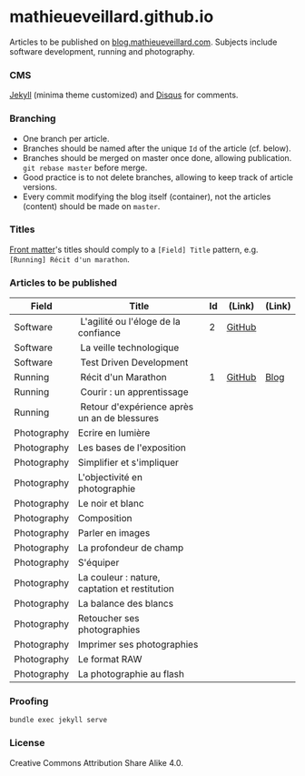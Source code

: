 # mathieueveillard.github.io
Articles to be published on [blog.mathieueveillard.com](http://blog.mathieueveillard.com). Subjects include software development, running and photography.


### CMS
[Jekyll](https://github.com/jekyll/jekyll) (minima theme customized) and [Disqus](https://disqus.com/) for comments.


### Branching
* One branch per article.
* Branches should be named after the unique `Id` of the article (cf. below).
* Branches should be merged on master once done, allowing publication. `git rebase master` before merge.
* Good practice is to not delete branches, allowing to keep track of article versions.
* Every commit modifying the blog itself (container), not the articles (content) should be made on `master`.


### Titles
[Front matter](https://jekyllrb.com/docs/frontmatter/)'s titles should comply to a `[Field] Title` pattern, e.g. `[Running] Récit d'un marathon`.


### Articles to be published
Field | Title | Id | (Link) | (Link)
------|-------|----|--------|-------
Software | L'agilité ou l'éloge de la confiance | 2 | [GitHub](https://github.com/mathieueveillard/mathieueveillard.github.io/blob/2/_posts/2017-08-06-L-agilite-ou-l-eloge-de-la-confiance.md) |
Software | La veille technologique | | |
Software | Test Driven Development | | |
Running | Récit d'un Marathon | 1 | [GitHub](https://github.com/mathieueveillard/mathieueveillard.github.io/blob/1/_posts/2017-08-06-Recit-d-un-marathon.md) | [Blog](http://blog.mathieueveillard.com/running/2017/08/06/Recit-d-un-marathon.html)
Running | Courir : un apprentissage | | |
Running | Retour d'expérience après un an de blessures | | |
Photography | Ecrire en lumière | | |
Photography | Les bases de l'exposition | | |
Photography | Simplifier et s'impliquer | | |
Photography | L'objectivité en photographie | | |
Photography | Le noir et blanc | | |
Photography | Composition | | |
Photography | Parler en images | | |
Photography | La profondeur de champ | | |
Photography | S'équiper | | |
Photography | La couleur : nature, captation et restitution | | |
Photography | La balance des blancs | | |
Photography | Retoucher ses photographies | | |
Photography | Imprimer ses photographies | | |
Photography | Le format RAW | | |
Photography | La photographie au flash | | |


### Proofing
`bundle exec jekyll serve`


### License
Creative Commons Attribution Share Alike 4.0.
